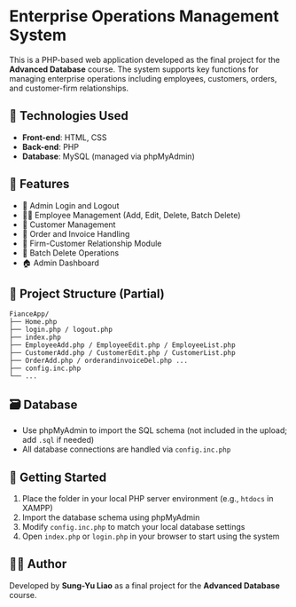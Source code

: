 # Enterprise Operations Management System

This is a PHP-based web application developed as the final project for the **Advanced Database** course. The system supports key functions for managing enterprise operations including employees, customers, orders, and customer-firm relationships.

## 🔧 Technologies Used

- **Front-end**: HTML, CSS
- **Back-end**: PHP
- **Database**: MySQL (managed via phpMyAdmin)

## 📁 Features

- 👤 Admin Login and Logout
- 🧑‍💼 Employee Management (Add, Edit, Delete, Batch Delete)
- 👥 Customer Management
- 🧾 Order and Invoice Handling
- 🔗 Firm-Customer Relationship Module
- 🧹 Batch Delete Operations
- 🏠 Admin Dashboard

## 📂 Project Structure (Partial)

```
FianceApp/
├── Home.php
├── login.php / logout.php
├── index.php
├── EmployeeAdd.php / EmployeeEdit.php / EmployeeList.php
├── CustomerAdd.php / CustomerEdit.php / CustomerList.php
├── OrderAdd.php / orderandinvoiceDel.php ...
├── config.inc.php
└── ...
```

## 🗃️ Database

- Use phpMyAdmin to import the SQL schema (not included in the upload; add `.sql` if needed)
- All database connections are handled via `config.inc.php`

## 🚀 Getting Started

1. Place the folder in your local PHP server environment (e.g., `htdocs` in XAMPP)
2. Import the database schema using phpMyAdmin
3. Modify `config.inc.php` to match your local database settings
4. Open `index.php` or `login.php` in your browser to start using the system

## 👨‍💻 Author

Developed by **Sung-Yu Liao** as a final project for the **Advanced Database** course.
